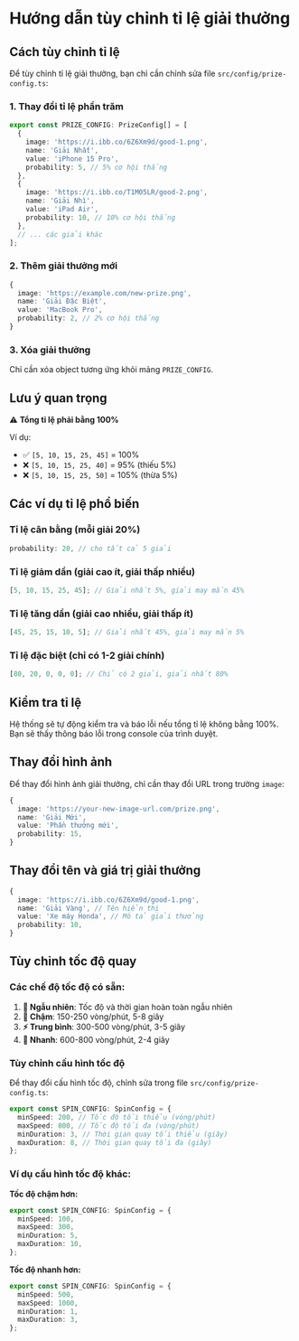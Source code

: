 # Hướng dẫn tùy chỉnh tỉ lệ giải thưởng

## Cách tùy chỉnh tỉ lệ

Để tùy chỉnh tỉ lệ giải thưởng, bạn chỉ cần chỉnh sửa file `src/config/prize-config.ts`:

### 1. Thay đổi tỉ lệ phần trăm

```typescript
export const PRIZE_CONFIG: PrizeConfig[] = [
  {
    image: 'https://i.ibb.co/6Z6Xm9d/good-1.png',
    name: 'Giải Nhất',
    value: 'iPhone 15 Pro',
    probability: 5, // 5% cơ hội thắng
  },
  {
    image: 'https://i.ibb.co/T1M05LR/good-2.png',
    name: 'Giải Nhì',
    value: 'iPad Air',
    probability: 10, // 10% cơ hội thắng
  },
  // ... các giải khác
];
```

### 2. Thêm giải thưởng mới

```typescript
{
  image: 'https://example.com/new-prize.png',
  name: 'Giải Đặc Biệt',
  value: 'MacBook Pro',
  probability: 2, // 2% cơ hội thắng
}
```

### 3. Xóa giải thưởng

Chỉ cần xóa object tương ứng khỏi mảng `PRIZE_CONFIG`.

## Lưu ý quan trọng

⚠️ **Tổng tỉ lệ phải bằng 100%**

Ví dụ:

- ✅ `[5, 10, 15, 25, 45]` = 100%
- ❌ `[5, 10, 15, 25, 40]` = 95% (thiếu 5%)
- ❌ `[5, 10, 15, 25, 50]` = 105% (thừa 5%)

## Các ví dụ tỉ lệ phổ biến

### Tỉ lệ cân bằng (mỗi giải 20%)

```typescript
probability: 20, // cho tất cả 5 giải
```

### Tỉ lệ giảm dần (giải cao ít, giải thấp nhiều)

```typescript
[5, 10, 15, 25, 45]; // Giải nhất 5%, giải may mắn 45%
```

### Tỉ lệ tăng dần (giải cao nhiều, giải thấp ít)

```typescript
[45, 25, 15, 10, 5]; // Giải nhất 45%, giải may mắn 5%
```

### Tỉ lệ đặc biệt (chỉ có 1-2 giải chính)

```typescript
[80, 20, 0, 0, 0]; // Chỉ có 2 giải, giải nhất 80%
```

## Kiểm tra tỉ lệ

Hệ thống sẽ tự động kiểm tra và báo lỗi nếu tổng tỉ lệ không bằng 100%. Bạn sẽ thấy thông báo lỗi trong console của trình duyệt.

## Thay đổi hình ảnh

Để thay đổi hình ảnh giải thưởng, chỉ cần thay đổi URL trong trường `image`:

```typescript
{
  image: 'https://your-new-image-url.com/prize.png',
  name: 'Giải Mới',
  value: 'Phần thưởng mới',
  probability: 15,
}
```

## Thay đổi tên và giá trị giải thưởng

```typescript
{
  image: 'https://i.ibb.co/6Z6Xm9d/good-1.png',
  name: 'Giải Vàng', // Tên hiển thị
  value: 'Xe máy Honda', // Mô tả giải thưởng
  probability: 10,
}
```

## Tùy chỉnh tốc độ quay

### Các chế độ tốc độ có sẵn:

1. **🎲 Ngẫu nhiên**: Tốc độ và thời gian hoàn toàn ngẫu nhiên
2. **🐌 Chậm**: 150-250 vòng/phút, 5-8 giây
3. **⚡ Trung bình**: 300-500 vòng/phút, 3-5 giây
4. **🚀 Nhanh**: 600-800 vòng/phút, 2-4 giây

### Tùy chỉnh cấu hình tốc độ

Để thay đổi cấu hình tốc độ, chỉnh sửa trong file `src/config/prize-config.ts`:

```typescript
export const SPIN_CONFIG: SpinConfig = {
  minSpeed: 200, // Tốc độ tối thiểu (vòng/phút)
  maxSpeed: 800, // Tốc độ tối đa (vòng/phút)
  minDuration: 3, // Thời gian quay tối thiểu (giây)
  maxDuration: 8, // Thời gian quay tối đa (giây)
};
```

### Ví dụ cấu hình tốc độ khác:

**Tốc độ chậm hơn:**

```typescript
export const SPIN_CONFIG: SpinConfig = {
  minSpeed: 100,
  maxSpeed: 300,
  minDuration: 5,
  maxDuration: 10,
};
```

**Tốc độ nhanh hơn:**

```typescript
export const SPIN_CONFIG: SpinConfig = {
  minSpeed: 500,
  maxSpeed: 1000,
  minDuration: 1,
  maxDuration: 3,
};
```
